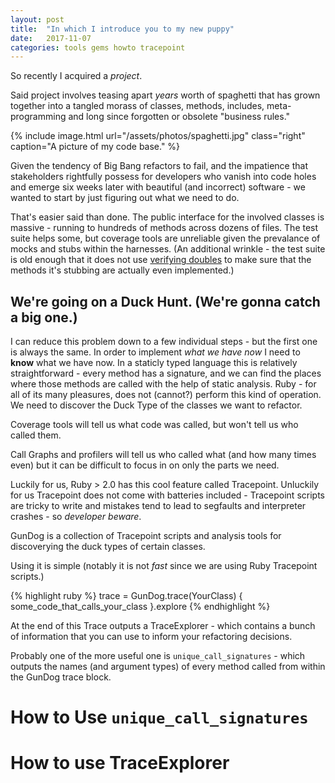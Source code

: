 ```yaml
---
layout: post
title:  "In which I introduce you to my new puppy"
date:   2017-11-07
categories: tools gems howto tracepoint
---
```


So recently I acquired a _project_.

Said project involves teasing apart *years* worth of spaghetti that has grown
together into a tangled morass of classes, methods, includes, meta-programming
and long since forgotten or obsolete "business rules."

{% include image.html url="/assets/photos/spaghetti.jpg" class="right" caption="A picture of my code base." %}

Given the tendency of Big Bang refactors to fail, and the impatience that
stakeholders rightfully possess for developers who vanish into code holes and
emerge six weeks later with beautiful (and incorrect) software - we wanted to
start by just figuring out what we need to do.

That's easier said than done.  The public interface for the involved classes is
massive - running to hundreds of methods across dozens of files.  The test suite
helps some, but coverage tools are unreliable given the prevalance of mocks and
stubs within the harnesses.  (An additional wrinkle - the test suite is old
enough that it does not use [verifying
doubles](https://relishapp.com/rspec/rspec-mocks/docs/verifying-doubles) to make
sure that the methods it's stubbing are actually even implemented.)

## We're going on a Duck Hunt. (We're gonna catch a big one.)

I can reduce this problem down to a few individual steps - but the first one is
always the same.  In order to implement _what we have now_ I need to **know**
what we have now.  In a staticly typed language this is relatively
straightforward - every method has a signature, and we can find the places where
those methods are called with the help of static analysis.  Ruby - for all of
its many pleasures, does not (cannot?) perform this kind of operation.  We need
to discover the Duck Type of the classes we want to refactor.

Coverage tools will tell us what code was called, but won't tell us who called
them.

Call Graphs and profilers will tell us who called what (and how many times even)
but it can be difficult to focus in on only the parts we need.

Luckily for us, Ruby > 2.0 has this cool feature called Tracepoint. Unluckily
for us Tracepoint does not come with batteries included - Tracepoint scripts are
tricky to write and mistakes tend to lead to segfaults and interpreter crashes -
so _developer beware_.

GunDog is a collection of Tracepoint scripts and analysis tools for discoverying
the duck types of certain classes.

Using it is simple (notably it is not _fast_ since we are using Ruby Tracepoint
scripts.)

{% highlight ruby %}
trace = GunDog.trace(YourClass) {
   some_code_that_calls_your_class
}.explore
{% endhighlight %}

At the end of this Trace outputs a TraceExplorer - which contains a bunch of
information that you can use to inform your refactoring decisions.

Probably one of the more useful one is `unique_call_signatures` - which outputs
the names (and argument types) of every method called from within the GunDog
trace block.

# How to Use `unique_call_signatures`

# How to use TraceExplorer

